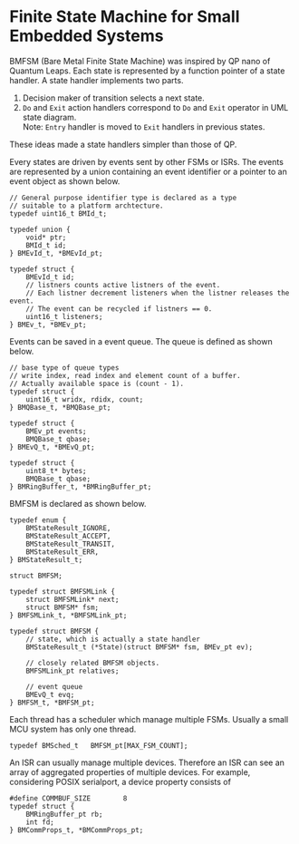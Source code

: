 # Finite State Machine for Small Embedded Systems
BMFSM (Bare Metal Finite State Machine) was inspired by QP nano of Quantum Leaps.
Each state is represented by a function pointer of a state handler.
A state handler implements two parts.
1) Decision maker of transition selects a next state.
2) `Do` and `Exit` action handlers correspond to `Do` and `Exit` operator in
UML state diagram.  
Note: `Entry` handler is moved to `Exit` handlers in previous states.</br>

These ideas made a state handlers simpler than those of QP.

Every states are driven by events sent by other FSMs or ISRs.
The events are represented by a union containing an event identifier or
a pointer to an event object as shown below.
```
// General purpose identifier type is declared as a type
// suitable to a platform archtecture.
typedef uint16_t BMId_t;

typedef union {
    void* ptr;
    BMId_t id;
} BMEvId_t, *BMEvId_pt;

typedef struct {
    BMEvId_t id;
    // listners counts active listners of the event.
    // Each listner decrement listeners when the listner releases the event.
    // The event can be recycled if listners == 0.
    uint16_t listeners;
} BMEv_t, *BMEv_pt;
```

Events can be saved in a event queue. The queue is defined as shown below.
```
// base type of queue types
// write index, read index and element count of a buffer.
// Actually available space is (count - 1).
typedef struct {
    uint16_t wridx, rdidx, count;
} BMQBase_t, *BMQBase_pt;

typedef struct {
    BMEv_pt events;
    BMQBase_t qbase;
} BMEvQ_t, *BMEvQ_pt;

typedef struct {
    uint8_t* bytes;
    BMQBase_t qbase;
} BMRingBuffer_t, *BMRingBuffer_pt;
```

BMFSM is declared as shown below.
```
typedef enum {
    BMStateResult_IGNORE,
    BMStateResult_ACCEPT,
    BMStateResult_TRANSIT,
    BMStateResult_ERR,
} BMStateResult_t;

struct BMFSM;

typedef struct BMFSMLink {
    struct BMFSMLink* next;
    struct BMFSM* fsm;
} BMFSMLink_t, *BMFSMLink_pt;

typedef struct BMFSM {
    // state, which is actually a state handler
    BMStateResult_t (*State)(struct BMFSM* fsm, BMEv_pt ev);

    // closely related BMFSM objects.
    BMFSMLink_pt relatives;

    // event queue
    BMEvQ_t evq;
} BMFSM_t, *BMFSM_pt;
```

Each thread has a scheduler which manage multiple FSMs.
Usually a small MCU system has only one thread.
```
typedef BMSched_t   BMFSM_pt[MAX_FSM_COUNT];
```

An ISR can usually manage multiple devices. Therefore an ISR can see
an array of aggregated properties of multiple devices.
For example, considering POSIX serialport, a device property consists of
```
#define COMMBUF_SIZE        8
typedef struct {
    BMRingBuffer_pt rb;
    int fd;
} BMCommProps_t, *BMCommProps_pt;
```